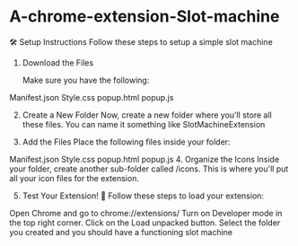# A-chrome-extension-Slot-machine

🛠️ Setup Instructions
Follow these steps to setup a simple slot machine

1. Download the Files

   Make sure you have the following:

Manifest.json
Style.css
popup.html
popup.js


2. Create a New Folder
Now, create a new folder where you’ll store all these files. You can name it something  like SlotMachineExtension 

3. Add the Files
Place the following files inside your folder:

Manifest.json
Style.css
popup.html
popup.js
4. Organize the Icons
Inside your folder, create another sub-folder called /icons. This is where you'll put all your icon files for the extension.

5. Test Your Extension! 🎉
Follow these steps to load your extension:

Open Chrome and go to chrome://extensions/
Turn on Developer mode in the top right corner.
Click on the Load unpacked button.
Select the folder you created and you should have a functioning slot machine

